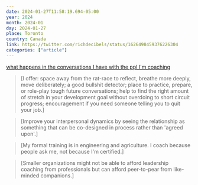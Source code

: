 ```yaml
---
date: 2024-01-27T11:58:19.694-05:00
year: 2024
month: 2024-01
day: 2024-01-27
place: Toronto
country: Canada
link: https://twitter.com/richdecibels/status/1626498459376226304
categories: ["article"]
---
```

[what happens in the conversations I have with the ppl I'm coaching](https://twitter.com/richdecibels/status/1626498459376226304)

> [I offer: space away from the rat-race to reflect, breathe more deeply, move deliberately; a good bullshit detector; place to practice, prepare, or role-play tough future conversations; help to find the right amount of stretch in your development goal without overdoing to short circuit progress; encouragement if you need someone telling you to quit your job.]

> [Improve your interpersonal dynamics by seeing the relationship as something that can be co-designed in process rather than 'agreed upon'.]

> [My formal training is in engineering and agriculture. I coach because people ask me, not because I'm certified.]

> [Smaller organizations might not be able to afford leadership coaching from professionals but can afford peer-to-pear from like-minded companions.]
